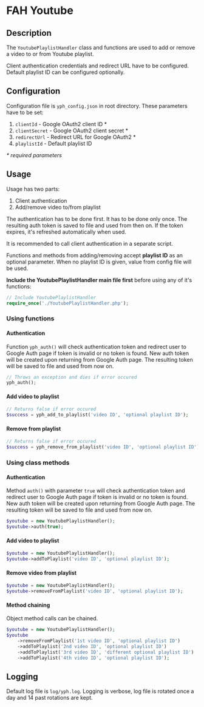 # FAH Youtube

## Description

The `YoutubePlaylistHandler` class and functions are used to add or remove a video to or from Youtube playlist.

Client authentication credentials and redirect URL have to be configured. Default playlist ID can be configured optionally.

## Configuration

Configuration file is `yph_config.json` in root directory.
These parameters have to be set:

1. `clientId` - Google OAuth2 client ID *
2. `clientSecret` - Google OAuth2 client secret *
3. `redirectUrl` - Redirect URL for Google OAuth2 *
4. `playlistId` - Default playlist ID

*\* required parameters*

## Usage

Usage has two parts:

1. Client authentication
2. Add/remove video to/from playlist

The authentication has to be done first. It has to be done only once. The resulting auth token is saved to file and used from then on. If the token expires, it's refreshed automatically when used.

It is recommended to call client authentication in a separate script.

Functions and methods from adding/removing accept **playlist ID** as an optional parameter. When no playlist ID is given, value from config file will be used.

**Include the YoutubePlaylistHandler main file first** before using any of it's functions:

```php
// Include YoutubePlaylistHandler
require_once('./YoutubePlaylistHandler.php');
```

### Using functions

#### Authentication

Function `yph_auth()` will check authentication token and redirect user to Google Auth page if token is invalid or no token is found. New auth token will be created upon returning from Google Auth page. The resulting token will be saved to file and used from now on.

```php
// Throws an exception and dies if error occured
yph_auth();
```

#### Add video to playlist

```php
// Returns false if error occured
$success = yph_add_to_playlist('video ID', 'optional playlist ID');
```

#### Remove from playlist

```php
// Returns false if error occured
$success = yph_remove_from_playlist('video ID', 'optional playlist ID');
```

### Using class methods

#### Authentication

Method `auth()` with parameter `true` will check authentication token and redirect user to Google Auth page if token is invalid or no token is found. New auth token will be created upon returning from Google Auth page. The resulting token will be saved to file and used from now on.

```php
$youtube = new YoutubePlaylistHandler();
$youtube->auth(true);
```

#### Add video to playlist

```php
$youtube = new YoutubePlaylistHandler();
$youtube->addToPlaylist('video ID', 'optional playlist ID');
```

#### Remove video from playlist

```php
$youtube = new YoutubePlaylistHandler();
$youtube->removeFromPlaylist('video ID', 'optional playlist ID');
```

#### Method chaining

Object method calls can be chained.

```php
$youtube = new YoutubePlaylistHandler();
$youtube
    ->removeFromPlaylist('1st video ID', 'optional playlist ID')
    ->addToPlaylist('2nd video ID', 'optional playlist ID')
    ->addToPlaylist('3rd video ID', 'different optional playlist ID')
    ->addToPlaylist('4th video ID', 'optional playlist ID');
```

## Logging

Default log file is `log/yph.log`. Logging is verbose, log file is rotated once a day and 14 past rotations are kept.